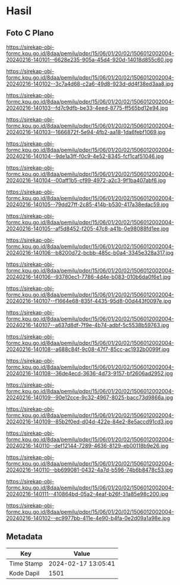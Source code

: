 # Hasil

## Foto C Plano

https://sirekap-obj-formc.kpu.go.id/8daa/pemilu/pdpr/15/06/01/20/02/1506012002004-20240216-140101--6628e235-905a-45d4-920d-14018d855c60.jpg

https://sirekap-obj-formc.kpu.go.id/8daa/pemilu/pdpr/15/06/01/20/02/1506012002004-20240216-140102--3c7a4d68-c2a6-49d8-923d-dd4f38ed3aa8.jpg

https://sirekap-obj-formc.kpu.go.id/8daa/pemilu/pdpr/15/06/01/20/02/1506012002004-20240216-140103--fd7c9dfb-be33-4eed-8775-ff565bd12e94.jpg

https://sirekap-obj-formc.kpu.go.id/8daa/pemilu/pdpr/15/06/01/20/02/1506012002004-20240216-140103--1666872f-5e94-4fb2-aa18-1da6febf1069.jpg

https://sirekap-obj-formc.kpu.go.id/8daa/pemilu/pdpr/15/06/01/20/02/1506012002004-20240216-140104--9de1a3ff-f0c9-4e52-8345-fcf1caf51046.jpg

https://sirekap-obj-formc.kpu.go.id/8daa/pemilu/pdpr/15/06/01/20/02/1506012002004-20240216-140104--00aff1b5-cf99-4972-a2c3-9f1ba407abf6.jpg

https://sirekap-obj-formc.kpu.go.id/8daa/pemilu/pdpr/15/06/01/20/02/1506012002004-20240216-140105--79dd27ff-2c85-414b-b530-417a38edac59.jpg

https://sirekap-obj-formc.kpu.go.id/8daa/pemilu/pdpr/15/06/01/20/02/1506012002004-20240216-140105--af5d8452-f205-47c8-a41b-0e98088fd1ee.jpg

https://sirekap-obj-formc.kpu.go.id/8daa/pemilu/pdpr/15/06/01/20/02/1506012002004-20240216-140106--b8200d72-bcbb-485c-b0a4-3345e328a317.jpg

https://sirekap-obj-formc.kpu.go.id/8daa/pemilu/pdpr/15/06/01/20/02/1506012002004-20240216-140106--93780ec1-7786-4d4e-b083-010b6da0f6e1.jpg

https://sirekap-obj-formc.kpu.go.id/8daa/pemilu/pdpr/15/06/01/20/02/1506012002004-20240216-140107--f1664e68-835f-4435-95d8-00d443f0097e.jpg

https://sirekap-obj-formc.kpu.go.id/8daa/pemilu/pdpr/15/06/01/20/02/1506012002004-20240216-140107--a637d8df-7f9e-4b74-adbf-5c5538b59763.jpg

https://sirekap-obj-formc.kpu.go.id/8daa/pemilu/pdpr/15/06/01/20/02/1506012002004-20240216-140108--a688c84f-9c08-47f7-85cc-ac1932b0099f.jpg

https://sirekap-obj-formc.kpu.go.id/8daa/pemilu/pdpr/15/06/01/20/02/1506012002004-20240216-140108--36de4ecd-3636-4d73-9157-bf2606ad2952.jpg

https://sirekap-obj-formc.kpu.go.id/8daa/pemilu/pdpr/15/06/01/20/02/1506012002004-20240216-140109--90e12cce-9c32-4967-8025-bacc73d9866a.jpg

https://sirekap-obj-formc.kpu.go.id/8daa/pemilu/pdpr/15/06/01/20/02/1506012002004-20240216-140109--85b2f0ed-d04d-422e-84e2-8e5accd91cd3.jpg

https://sirekap-obj-formc.kpu.go.id/8daa/pemilu/pdpr/15/06/01/20/02/1506012002004-20240216-140110--def12144-7289-4636-8129-eb00118b9e26.jpg

https://sirekap-obj-formc.kpu.go.id/8daa/pemilu/pdpr/15/06/01/20/02/1506012002004-20240216-140110--bb699081-0432-4a7d-b596-74b6b8478c53.jpg

https://sirekap-obj-formc.kpu.go.id/8daa/pemilu/pdpr/15/06/01/20/02/1506012002004-20240216-140111--410864bd-05a2-4eaf-b26f-31a85e98c200.jpg

https://sirekap-obj-formc.kpu.go.id/8daa/pemilu/pdpr/15/06/01/20/02/1506012002004-20240216-140102--ec9977bb-411e-4e90-b4fa-0e2d09a1a98e.jpg


## Metadata

| Key        | Value               |
| ---------- | ------------------- |
| Time Stamp | 2024-02-17 13:05:41 |
| Kode Dapil | 1501                |



